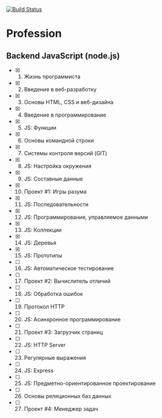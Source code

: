 [![Build Status](https://travis-ci.org/mrchepel/hexlet-backend-javascript.svg?branch=master)](https://travis-ci.org/mrchepel/hexlet-backend-javascript)

# Profession
## Backend JavaScript (node.js)
  - [x] 1. Жизнь программиста
  - [x] 2. Введение в веб-разработку
  - [x] 3. Основы HTML, CSS и веб-дизайна
  - [x] 4. Введение в программирование
  - [x] 5. JS: Функции
  - [x] 6. Основы командной строки
  - [x] 7. Системы контроля версий (GIT)
  - [x] 8. JS: Настройка окружения
  - [x] 9. JS: Составные данные
  - [x] 10. Проект #1: Игры разума
  - [x] 11. JS: Последовательности
  - [x] 12. JS: Программирование, управляемое данными
  - [x] 13. JS: Коллекции
  - [x] 14. JS: Деревья
  - [x] 15. JS: Прототипы
  - [ ] 16. JS: Автоматическое тестирование
  - [ ] 17. Проект #2: Вычислитель отличий
  - [ ] 18. JS: Обработка ошибок
  - [ ] 19. Протокол HTTP
  - [ ] 20. JS: Асинхронное программирование
  - [ ] 21. Проект #3: Загрузчик страниц
  - [ ] 22. JS: HTTP Server
  - [ ] 23. Регулярные выражения
  - [ ] 24. JS: Express
  - [ ] 25. JS: Предметно-ориентированное проектирование
  - [ ] 26. Основы реляционных баз данных
  - [ ] 27. Проект #4: Менеджер задач
